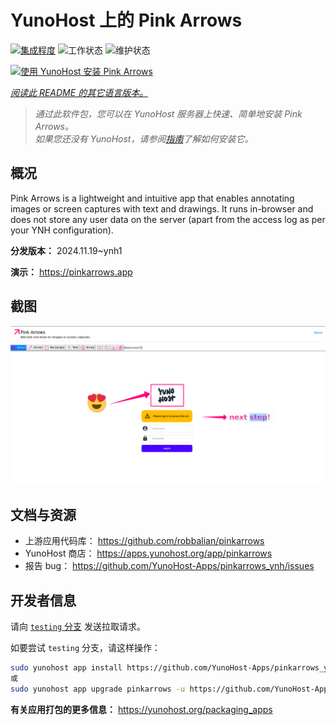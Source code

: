 <!--
注意：此 README 由 <https://github.com/YunoHost/apps/tree/master/tools/readme_generator> 自动生成
请勿手动编辑。
-->

# YunoHost 上的 Pink Arrows

[![集成程度](https://apps.yunohost.org/badge/integration/pinkarrows)](https://ci-apps.yunohost.org/ci/apps/pinkarrows/)
![工作状态](https://apps.yunohost.org/badge/state/pinkarrows)
![维护状态](https://apps.yunohost.org/badge/maintained/pinkarrows)

[![使用 YunoHost 安装 Pink Arrows](https://install-app.yunohost.org/install-with-yunohost.svg)](https://install-app.yunohost.org/?app=pinkarrows)

*[阅读此 README 的其它语言版本。](./ALL_README.md)*

> *通过此软件包，您可以在 YunoHost 服务器上快速、简单地安装 Pink Arrows。*  
> *如果您还没有 YunoHost，请参阅[指南](https://yunohost.org/install)了解如何安装它。*

## 概况

Pink Arrows is a lightweight and intuitive app that enables annotating images or screen captures with text and drawings. It runs in-browser and does not store any user data on the server (apart from the access log as per your YNH configuration).


**分发版本：** 2024.11.19~ynh1

**演示：** <https://pinkarrows.app>

## 截图

![Pink Arrows 的截图](./doc/screenshots/pinkarrows_ynh.png)

## 文档与资源

- 上游应用代码库： <https://github.com/robbalian/pinkarrows>
- YunoHost 商店： <https://apps.yunohost.org/app/pinkarrows>
- 报告 bug： <https://github.com/YunoHost-Apps/pinkarrows_ynh/issues>

## 开发者信息

请向 [`testing` 分支](https://github.com/YunoHost-Apps/pinkarrows_ynh/tree/testing) 发送拉取请求。

如要尝试 `testing` 分支，请这样操作：

```bash
sudo yunohost app install https://github.com/YunoHost-Apps/pinkarrows_ynh/tree/testing --debug
或
sudo yunohost app upgrade pinkarrows -u https://github.com/YunoHost-Apps/pinkarrows_ynh/tree/testing --debug
```

**有关应用打包的更多信息：** <https://yunohost.org/packaging_apps>
